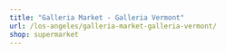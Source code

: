 ```yaml
---
title: "Galleria Market - Galleria Vermont"
url: /los-angeles/galleria-market-galleria-vermont/
shop: supermarket
---
```

